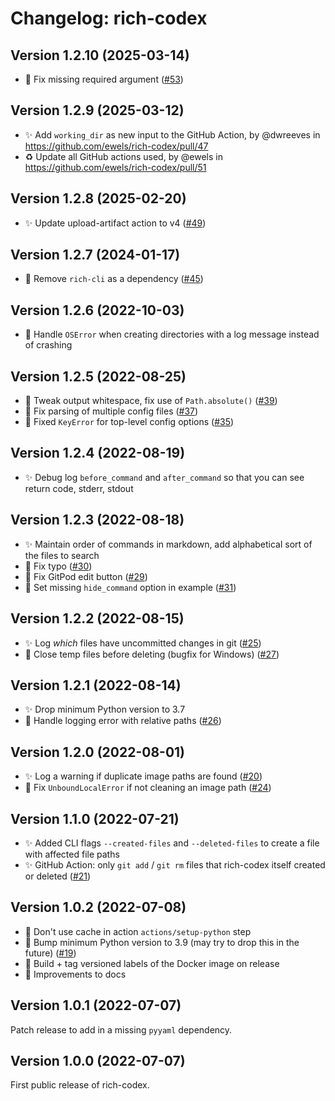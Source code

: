 # Changelog: rich-codex

## Version 1.2.10 (2025-03-14)

- 🐛 Fix missing required argument ([#53](https://github.com/ewels/rich-codex/pull/53))

## Version 1.2.9 (2025-03-12)

- ✨ Add `working_dir` as new input to the GitHub Action, by @dwreeves in https://github.com/ewels/rich-codex/pull/47
- ♻️ Update all GitHub actions used, by @ewels in https://github.com/ewels/rich-codex/pull/51

## Version 1.2.8 (2025-02-20)

- ✨ Update upload-artifact action to v4 ([#49](https://github.com/ewels/rich-codex/pull/49))

## Version 1.2.7 (2024-01-17)

- 🐛 Remove `rich-cli` as a dependency ([#45](https://github.com/ewels/rich-codex/issues/45))

## Version 1.2.6 (2022-10-03)

- 🐛 Handle `OSError` when creating directories with a log message instead of crashing

## Version 1.2.5 (2022-08-25)

- 🐛 Tweak output whitespace, fix use of `Path.absolute()` ([#39](https://github.com/ewels/rich-codex/pull/39))
- 🐛 Fix parsing of multiple config files ([#37](https://github.com/ewels/rich-codex/issues/37))
- 🐛 Fixed `KeyError` for top-level config options ([#35](https://github.com/ewels/rich-codex/issues/35))

## Version 1.2.4 (2022-08-19)

- ✨ Debug log `before_command` and `after_command` so that you can see return code, stderr, stdout

## Version 1.2.3 (2022-08-18)

- ✨ Maintain order of commands in markdown, add alphabetical sort of the files to search
- 🐛 Fix typo ([#30](https://github.com/ewels/rich-codex/pull/30))
- 🐛 Fix GitPod edit button ([#29](https://github.com/ewels/rich-codex/pull/29))
- 🐛 Set missing `hide_command` option in example ([#31](https://github.com/ewels/rich-codex/pull/31))

## Version 1.2.2 (2022-08-15)

- ✨ Log _which_ files have uncommitted changes in git ([#25](https://github.com/ewels/rich-codex/issues/25))
- 🐛 Close temp files before deleting (bugfix for Windows) ([#27](https://github.com/ewels/rich-codex/issues/27))

## Version 1.2.1 (2022-08-14)

- ✨ Drop minimum Python version to 3.7
- 🐛 Handle logging error with relative paths ([#26](https://github.com/ewels/rich-codex/issues/26))

## Version 1.2.0 (2022-08-01)

- ✨ Log a warning if duplicate image paths are found ([#20](https://github.com/ewels/rich-codex/issues/20))
- 🐛 Fix `UnboundLocalError` if not cleaning an image path ([#24](https://github.com/ewels/rich-codex/issues/24))

## Version 1.1.0 (2022-07-21)

- ✨ Added CLI flags `--created-files` and `--deleted-files` to create a file with affected file paths
- ✨ GitHub Action: only `git add` / `git rm` files that rich-codex itself created or deleted ([#21](https://github.com/ewels/rich-codex/issues/21))

## Version 1.0.2 (2022-07-08)

- 🐛 Don't use cache in action `actions/setup-python` step
- 🐛 Bump minimum Python version to 3.9 (may try to drop this in the future) ([#19](https://github.com/ewels/rich-codex/issues/19))
- 🐳 Build + tag versioned labels of the Docker image on release
- 📖 Improvements to docs

## Version 1.0.1 (2022-07-07)

Patch release to add in a missing `pyyaml` dependency.

## Version 1.0.0 (2022-07-07)

First public release of rich-codex.

